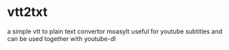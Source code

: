 # vtt2txt
a simple vtt to plain text convertor moasylt useful for youtube subtitles and can be used together with youtube-dl
